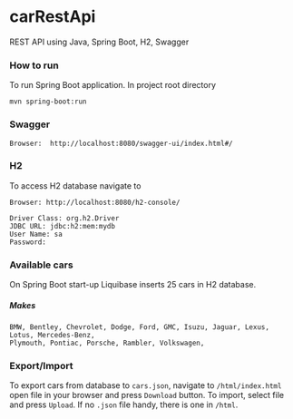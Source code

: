 # carRestApi

REST API using Java, Spring Boot, H2, Swagger

### How to run

To run Spring Boot application. In project root directory

```shell
mvn spring-boot:run
```

### Swagger

```shell
Browser:  http://localhost:8080/swagger-ui/index.html#/
```

### H2

To access H2 database navigate to

```shell
Browser: http://localhost:8080/h2-console/

Driver Class: org.h2.Driver
JDBC URL: jdbc:h2:mem:mydb
User Name: sa
Password: 

```

### Available cars

On Spring Boot start-up Liquibase inserts 25 cars in H2 database.

##### Makes

```shell
BMW, Bentley, Chevrolet, Dodge, Ford, GMC, Isuzu, Jaguar, Lexus, Lotus, Mercedes-Benz,
Plymouth, Pontiac, Porsche, Rambler, Volkswagen,
```

### Export/Import

To export cars from database to ```cars.json```, navigate to
```/html/index.html ```
open file in your browser
and press ```Download``` button. To import, select file and press ```Upload```.
If no ```.json``` file handy, there is one in ```/html```.
